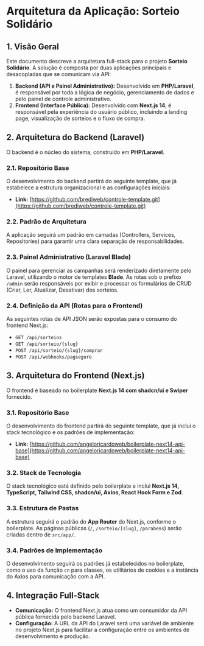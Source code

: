 # Arquitetura da Aplicação: Sorteio Solidário

## 1. Visão Geral

Este documento descreve a arquitetura full-stack para o projeto **Sorteio Solidário**. A solução é composta por duas aplicações principais e desacopladas que se comunicam via API:

1.  **Backend (API e Painel Administrativo):** Desenvolvido em **PHP/Laravel**, é responsável por toda a lógica de negócio, gerenciamento de dados e pelo painel de controle administrativo.
2.  **Frontend (Interface Pública):** Desenvolvido com **Next.js 14**, é responsável pela experiência do usuário público, incluindo a landing page, visualização de sorteios e o fluxo de compra.

## 2. Arquitetura do Backend (Laravel)

O backend é o núcleo do sistema, construído em **PHP/Laravel**.

### 2.1. Repositório Base
O desenvolvimento do backend partirá do seguinte template, que já estabelece a estrutura organizacional e as configurações iniciais:
* **Link:** [https://github.com/brediweb/controle-template.git](https://github.com/brediweb/controle-template.git)

### 2.2. Padrão de Arquitetura
A aplicação seguirá um padrão em camadas (Controllers, Services, Repositories) para garantir uma clara separação de responsabilidades.

### 2.3. Painel Administrativo (Laravel Blade)
O painel para gerenciar as campanhas será renderizado diretamente pelo Laravel, utilizando o motor de templates **Blade**. As rotas sob o prefixo `/admin` serão responsáveis por exibir e processar os formulários de CRUD (Criar, Ler, Atualizar, Desativar) dos sorteios.

### 2.4. Definição da API (Rotas para o Frontend)
As seguintes rotas de API JSON serão expostas para o consumo do frontend Next.js:

* `GET /api/sorteios`
* `GET /api/sorteio/{slug}`
* `POST /api/sorteio/{slug}/comprar`
* `POST /api/webhooks/pagseguro`

## 3. Arquitetura do Frontend (Next.js)

O frontend é baseado no boilerplate **Next.js 14 com shadcn/ui e Swiper** fornecido.

### 3.1. Repositório Base
O desenvolvimento do frontend partirá do seguinte template, que já inclui o stack tecnológico e os padrões de implementação:
* **Link:** [https://github.com/angeloricardoweb/boilerplate-next14-api-base](https://github.com/angeloricardoweb/boilerplate-next14-api-base)

### 3.2. Stack de Tecnologia
O stack tecnológico está definido pelo boilerplate e inclui **Next.js 14, TypeScript, Tailwind CSS, shadcn/ui, Axios, React Hook Form e Zod**.

### 3.3. Estrutura de Pastas
A estrutura seguirá o padrão do **App Router** do Next.js, conforme o boilerplate. As páginas públicas (`/`, `/sorteio/[slug]`, `/parabens`) serão criadas dentro de `src/app/`.

### 3.4. Padrões de Implementação
O desenvolvimento seguirá os padrões já estabelecidos no boilerplate, como o uso da função `cn` para classes, os utilitários de cookies e a instância do Axios para comunicação com a API.

## 4. Integração Full-Stack

* **Comunicação:** O frontend Next.js atua como um consumidor da API pública fornecida pelo backend Laravel.
* **Configuração:** A URL da API do Laravel será uma variável de ambiente no projeto Next.js para facilitar a configuração entre os ambientes de desenvolvimento e produção.
